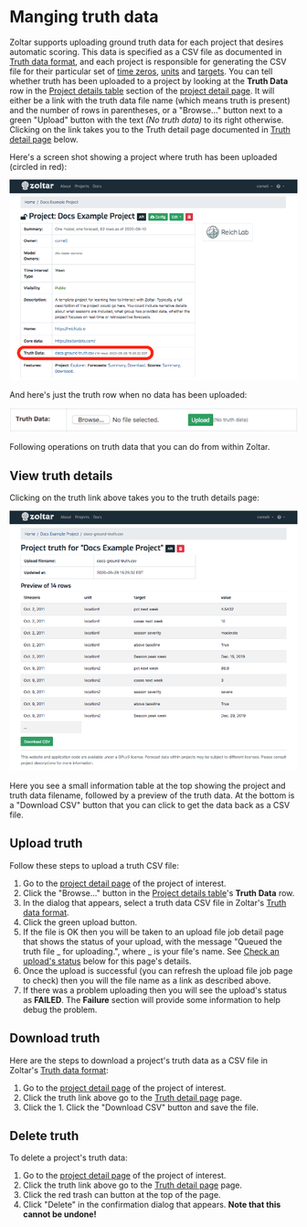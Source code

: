 # Manging truth data

Zoltar supports uploading ground truth data for each project that desires automatic scoring. This data is specified as a CSV file as documented in [Truth data format](FileFormats.md#truth-data-format-csv), and each project is responsible for generating the CSV file for their particular set of [time zeros](Concepts.md), [units](Concepts.md) and [targets](Concepts.md). You can tell whether truth has been uploaded to a project by looking at the **Truth Data** row in the [Project details table](ProjectDetailPage.md#project-details-table) section of the [project detail page](ProjectDetailPage.md). It will either be a link with the truth data file name (which means truth is present) and the number of rows in parentheses, or a "Browse..." button next to a green "Upload" button with the text _(No truth data)_ to its right otherwise. Clicking on the link takes you to the Truth detail page documented in [Truth detail page](#view-truth-details) below.

Here's a screen shot showing a project where truth has been uploaded (circled in red):

![Truth uploaded](img/project-detail-page-truth-uploaded.png "Truth uploaded")


And here's just the truth row when no data has been uploaded:

![Truth not uploaded](img/project-detail-page-truth-not-uploaded.png "Truth not uploaded")


Following operations on truth data that you can do from within Zoltar. 


## View truth details

Clicking on the truth link above takes you to the truth details page:

![Truth detail page](img/truth-detail-page.png "Truth detail page")

Here you see a small information table at the top showing the project and truth data filename, followed by a preview of the truth data. At the bottom is a "Download CSV" button that you can click to get the data back as a CSV file.


## Upload truth

Follow these steps to upload a truth CSV file:

1. Go to the [project detail page](ProjectDetailPage.md) of the project of interest.
1. Click the "Browse..." button in the [Project details table](ProjectDetailPage.md#project-details-table)'s **Truth Data** row.
1. In the dialog that appears, select a truth data CSV file in Zoltar's [Truth data format](FileFormats.md#truth-data-format-csv).
1. Click the green upload button.
1. If the file is OK then you will be taken to an upload file job detail page that shows the status of your upload, with the message "Queued the truth file _ for uploading.", where _ is your file's name. See [Check an upload's status](#check-an-uploads-status) below for this page's details.
1. Once the upload is successful (you can refresh the upload file job page to check) then you will the file name as a link as described above.
1. If there was a problem uploading then you will see the upload's status as **FAILED**. The **Failure** section will provide some information to help debug the problem.


## Download truth

Here are the steps to download a project's truth data as a CSV file in Zoltar's [Truth data format](FileFormats.md#truth-data-format-csv):

1. Go to the [project detail page](ProjectDetailPage.md) of the project of interest.
1. Click the truth link above go to the [Truth detail page](#view-truth-details) page.
1. Click the 1. Click the "Download CSV" button and save the file.


## Delete truth

To delete a project's truth data:

1. Go to the [project detail page](ProjectDetailPage.md) of the project of interest.
1. Click the truth link above go to the [Truth detail page](#view-truth-details) page.
1. Click the red trash can button at the top of the page.
1. Click "Delete" in the confirmation dialog that appears. **Note that this cannot be undone!**

